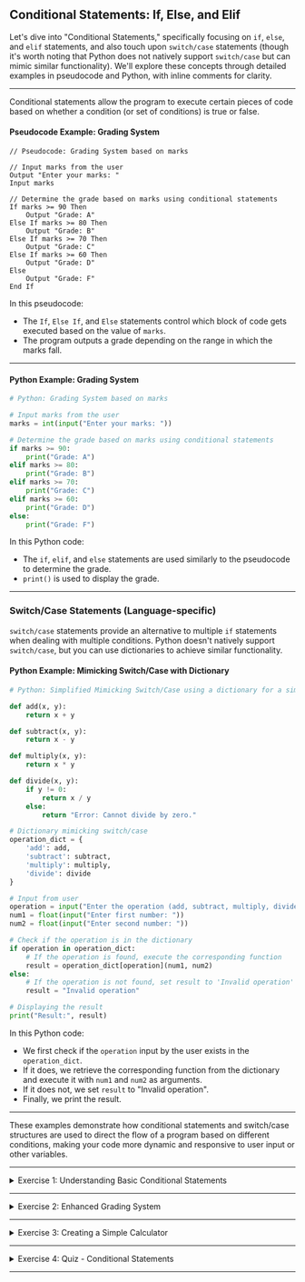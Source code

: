 ## Conditional Statements: If, Else, and Elif

Let's dive into "Conditional Statements," specifically focusing on `if`, `else`, and `elif` statements, and also touch upon `switch/case` statements (though it's worth noting that Python does not natively support `switch/case` but can mimic similar functionality). We'll explore these concepts through detailed examples in pseudocode and Python, with inline comments for clarity.

---

Conditional statements allow the program to execute certain pieces of code based on whether a condition (or set of conditions) is true or false.

#### Pseudocode Example: Grading System

```plaintext
// Pseudocode: Grading System based on marks

// Input marks from the user
Output "Enter your marks: "
Input marks

// Determine the grade based on marks using conditional statements
If marks >= 90 Then
    Output "Grade: A"
Else If marks >= 80 Then
    Output "Grade: B"
Else If marks >= 70 Then
    Output "Grade: C"
Else If marks >= 60 Then
    Output "Grade: D"
Else
    Output "Grade: F"
End If
```

In this pseudocode:
- The `If`, `Else If`, and `Else` statements control which block of code gets executed based on the value of `marks`.
- The program outputs a grade depending on the range in which the marks fall.

---

#### Python Example: Grading System

```python
# Python: Grading System based on marks

# Input marks from the user
marks = int(input("Enter your marks: "))

# Determine the grade based on marks using conditional statements
if marks >= 90:
    print("Grade: A")
elif marks >= 80:
    print("Grade: B")
elif marks >= 70:
    print("Grade: C")
elif marks >= 60:
    print("Grade: D")
else:
    print("Grade: F")
```

In this Python code:
- The `if`, `elif`, and `else` statements are used similarly to the pseudocode to determine the grade.
- `print()` is used to display the grade.

---

### Switch/Case Statements (Language-specific)

`switch/case` statements provide an alternative to multiple `if` statements when dealing with multiple conditions. Python doesn't natively support `switch/case`, but you can use dictionaries to achieve similar functionality.

#### Python Example: Mimicking Switch/Case with Dictionary

```python
# Python: Simplified Mimicking Switch/Case using a dictionary for a simple calculator

def add(x, y):
    return x + y

def subtract(x, y):
    return x - y

def multiply(x, y):
    return x * y

def divide(x, y):
    if y != 0:
        return x / y
    else:
        return "Error: Cannot divide by zero."

# Dictionary mimicking switch/case
operation_dict = {
    'add': add,
    'subtract': subtract,
    'multiply': multiply,
    'divide': divide
}

# Input from user
operation = input("Enter the operation (add, subtract, multiply, divide): ")
num1 = float(input("Enter first number: "))
num2 = float(input("Enter second number: "))

# Check if the operation is in the dictionary
if operation in operation_dict:
    # If the operation is found, execute the corresponding function
    result = operation_dict[operation](num1, num2)
else:
    # If the operation is not found, set result to 'Invalid operation'
    result = "Invalid operation"

# Displaying the result
print("Result:", result)

```
In this Python code:
- We first check if the `operation` input by the user exists in the `operation_dict`.
- If it does, we retrieve the corresponding function from the dictionary and execute it with `num1` and `num2` as arguments.
- If it does not, we set `result` to "Invalid operation".
- Finally, we print the result.

---

These examples demonstrate how conditional statements and switch/case structures are used to direct the flow of a program based on different conditions, making your code more dynamic and responsive to user input or other variables.

---

<details>

<summary>Exercise 1: Understanding Basic Conditional Statements</summary>

Familiarize yourself with the basic structure and usage of `if`, `elif`, and `else` statements in Python.

**Instructions**:
1. Write a Python program that asks the user for an integer.
2. The program should output "Positive" if the number is greater than zero, "Negative" if the number is less than zero, and "Zero" if the number is exactly zero.

**Expected Output**: The program correctly identifies and outputs whether the input number is positive, negative, or zero.

</details>

---

<details>

<summary>Exercise 2: Enhanced Grading System</summary>

Enhance the grading system example to include more detailed feedback.

**Instructions**:
1. Modify the grading system code provided earlier.
2. Add an additional layer of feedback based on the following criteria:
   - If the grade is 'A' or 'B', output "Excellent! Keep it up."
   - If the grade is 'C', output "Good, but try to aim higher."
   - If the grade is 'D', output "You passed, but you should work harder."
   - If the grade is 'F', output "Unfortunately, you failed. Time to hit the books!"

**Expected Output**: The program outputs the grade along with a corresponding feedback message.

</details>

---

<details>

<summary>Exercise 3: Creating a Simple Calculator</summary>

Strengthen the understanding of dictionary-based conditional execution by creating a simple calculator.

**Instructions**:
1. Use the simplified mimicking `switch/case` code for a calculator as a base.
2. Extend the calculator's functionality to include the modulus operation (finding the remainder of a division).
3. Ensure that if the user tries to divide by zero or uses an invalid operation, the program outputs an appropriate error message.

**Expected Output**: The calculator should correctly perform addition, subtraction, multiplication, division, and modulus operations, or provide an error message for invalid inputs.

</details>

---

<details>

<summary>Exercise 4: Quiz - Conditional Statements</summary>

**Objective**: Test the students' understanding of conditional statements and their syntax.

**Questions**:
1. What is the purpose of the `elif` statement in Python?
2. Can an `if` statement exist without an `else` statement?
3. What will happen if the condition in an `if` statement is false and there are no `elif` or `else` blocks?

</details>

---
